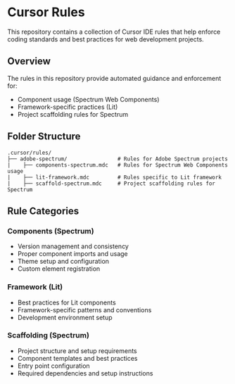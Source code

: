# Cursor Rules

This repository contains a collection of Cursor IDE rules that help enforce coding standards and best practices for web development projects.

## Overview

The rules in this repository provide automated guidance and enforcement for:

- Component usage (Spectrum Web Components)
- Framework-specific practices (Lit)
- Project scaffolding rules for Spectrum

## Folder Structure

```plaintext
.cursor/rules/
├── adobe-spectrum/                # Rules for Adobe Spectrum projects
|    ├── components-spectrum.mdc   # Rules for Spectrum Web Components usage
|    ├── lit-framework.mdc         # Rules specific to Lit framework
|    ├── scaffold-spectrum.mdc     # Project scaffolding rules for Spectrum
```

## Rule Categories

### Components (Spectrum)
- Version management and consistency
- Proper component imports and usage
- Theme setup and configuration
- Custom element registration

### Framework (Lit)
- Best practices for Lit components
- Framework-specific patterns and conventions
- Development environment setup

### Scaffolding (Spectrum)
- Project structure and setup requirements
- Component templates and best practices
- Entry point configuration
- Required dependencies and setup instructions

